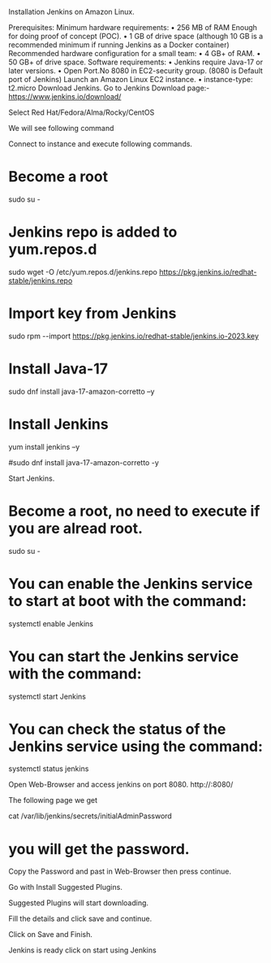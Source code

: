 Installation Jenkins on Amazon Linux.

Prerequisites:
Minimum hardware requirements:
•	256 MB of RAM Enough for doing proof of concept (POC).
•	1 GB of drive space (although 10 GB is a recommended minimum if running Jenkins as a Docker container) Recommended hardware configuration for a small team:
•	4 GB+ of RAM.
•	50 GB+ of drive space. Software requirements:
•	Jenkins require Java-17 or later versions.
•	Open Port.No 8080 in EC2-security group. (8080 is Default port of Jenkins)
Launch an Amazon Linux EC2 instance.
•	instance-type: t2.micro
Download Jenkins.
Go to Jenkins Download page:-https://www.jenkins.io/download/

 


Select Red Hat/Fedora/Alma/Rocky/CentOS 
 

We will see following command
 



Connect to instance and execute following commands.
# Become a root
sudo su -

# Jenkins repo is added to yum.repos.d
sudo wget -O /etc/yum.repos.d/jenkins.repo https://pkg.jenkins.io/redhat-stable/jenkins.repo

 

# Import key from Jenkins
sudo rpm --import https://pkg.jenkins.io/redhat-stable/jenkins.io-2023.key
 

# Install Java-17
sudo dnf install java-17-amazon-corretto –y
 



# Install Jenkins
yum install jenkins –y
 



#sudo dnf install java-17-amazon-corretto -y


 
Start Jenkins.
# Become a root, no need to execute if you are alread root.
sudo su -

# You can enable the Jenkins service to start at boot with the command:
systemctl enable Jenkins
 

# You can start the Jenkins service with the command:
systemctl start Jenkins
 

# You can check the status of the Jenkins service using the command:
systemctl status jenkins

 

Open Web-Browser and access jenkins on port 8080.
http://<Public-IPv4-address>:8080/
 

The following page we get
 

cat /var/lib/jenkins/secrets/initialAdminPassword
# you will get the password.
 

Copy the Password and past in Web-Browser then press continue.
 






Go with Install Suggested Plugins. 
 
Suggested Plugins will start downloading.
 


Fill the details and click save and continue.
 
Click on Save and Finish.
 



Jenkins is ready click on start using Jenkins 
 
 


